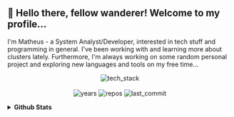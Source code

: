 👋 Hello there, fellow wanderer! Welcome to my profile...
---
I'm Matheus - a System Analyst/Developer, interested in tech stuff and programming in general. I've been working with and learning more
about clusters lately. Furthermore, I'm always working on some random personal project and exploring new languages and tools on my free time...

<p align="center">
  <picture><img alt="tech_stack" href="" src="https://skillicons.dev/icons?i=js,css,html,git,nodejs,react,ts,py,vscode,linux,raspberrypi,neovim,lua,rust,docker,kubernetes&perline=8" /></picture>
  <br><br>
  <picture><img alt="years" src="https://badges.pufler.dev/years/math-queiroz?label=years&style=flat-square" href="" /></picture>
  <picture><img alt="repos" src="https://badges.pufler.dev/repos/math-queiroz?label=repos&style=flat-square" href="" /></picture>
  <picture><img alt="last_commit" href="" src="https://img.shields.io/github/last-commit/math-queiroz/math-queiroz?style=flat-square" href="" /></picture>
</p>

<details>
  <summary><b>Github Stats</b></summary>
  <br>
  <p align="center">
    <picture><img src="https://streak-stats.demolab.com?user=math-queiroz&theme=dark&hide_border=true&date_format=%5BY%20%5DM%20j" alt="GitHub Streak" height="165px" /></picture>
    <picture><img src="https://github-readme-stats.vercel.app/api/top-langs?username=math-queiroz&layout=compact&theme=dark&hide_border=true" /></picture>
  </p>
</details>
